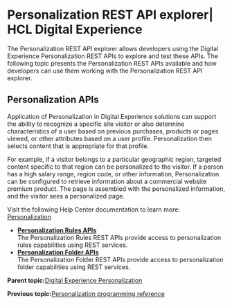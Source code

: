 # Personalization REST API explorer\| HCL Digital Experience

The Personalization REST API explorer allows developers using the Digital Experience Personalization REST APIs to explore and test these APIs. The following topic presents the Personalization REST APIs available and how developers can use them working with the Personalization REST API explorer.

## Personalization APIs

Application of Personalization in Digital Experience solutions can support the ability to recognize a specific site visitor or also determine characteristics of a user based on previous purchases, products or pages viewed, or other attributes based on a user profile. Personalization then selects content that is appropriate for that profile.

For example, if a visitor belongs to a particular geographic region, targeted content specific to that region can be personalized to the visitor. If a person has a high salary range, region code, or other information, Personalization can be configured to retrieve information about a commercial website premium product. The page is assembled with the personalized information, and the visitor sees a personalized page.

Visit the following Help Center documentation to learn more: [Personalization](https://help.hcltechsw.com/digital-experience/8.5/pzn/pzn_overview.html)

-   **[Personalization Rules APIs](../pzn/dev_pzn_rules_api.md)**  
The Personalization Rules REST APIs provide access to personalization rules capabilities using REST services.
-   **[Personalization Folder APIs](../pzn/dev_pzn_folders_api.md)**  
The Personalization Folder REST APIs provide access to personalization folder capabilities using REST services.

**Parent topic:**[Digital Experience Personalization](../pzn/pzn_overview.md)

**Previous topic:**[Personalization programming reference](../pzn/pzn_programming_reference.md)


